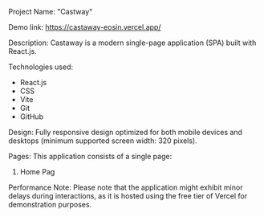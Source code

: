 Project Name: "Castway"

Demo link: https://castaway-eosin.vercel.app/

Description: Castaway is a modern single-page application (SPA) built with React.js.

Technologies used: 
- React.js
- CSS
- Vite
- Git
- GitHub

Design: Fully responsive design optimized for both mobile devices and desktops (minimum supported screen width: 320 pixels).
 
Pages:
This application consists of a single page:
1.	Home Pag

Performance Note:
Please note that the application might exhibit minor delays during interactions, as it is hosted using the free tier of Vercel for demonstration purposes.

